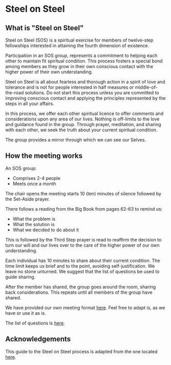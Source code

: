 # Steel on Steel

## What is "Steel on Steel"
Steel on Steel (SOS) is a spiritual exercise for members of twelve-step fellowships interested in attaining the fourth dimension of existence.

Participation in an SOS group, represents a commitment to helping each other to maintain fit spiritual condition. This process fosters a special bond among members as they grow in their own conscious contact with the higher power of their own understanding.

Steel on Steel is all about fearless and thorough action in a spirit of love and tolerance and is not for people interested in half measures or middle-of-the-road solutions. Do not start this process unless you are committed to improving conscious contact and applying the principles represented by the steps in all your affairs.

In this process, we offer each other spiritual licence to offer comments and considerations upon any area of our lives. Nothing is off-limits to the love and guidance found in the group. Through prayer, meditation, and sharing with each other, we seek the truth about your current spiritual condition.

The group provides a mirror through which we can see our Selves.

## How the meeting works

An SOS group:
- Comprises 2-4 people
- Meets once a month

The chair opens the meeting starts 10 (ten) minutes of silence followed by the Set-Aside prayer.  

There follows a reading from the Big Book from pages 62-63 to remind us:
- What the problem is
- What the solution is
- What we decided to do about it

This is followed by the Third Step prayer is read to reaffirm the decision to turn our will and our lives over to the care of the higher power of our own understanding.

Each individual has 10 minutes to share about their current condition. The time limit keeps us brief and to the point, avoiding self-justification. We leave no stone unturned. We suggest that the list of questions be used to guide sharing.

After the member has shared, the group goes around the room, sharing back considerations. This repeats until all members of the group have shared.

We have provided our own meeting format [here](sos-format.pdf). Feel free to adapt is, as we have or use it as is.

The list of questions is [here](sos-questions.pdf).

## Acknowledgements
This guide to the Steel on Steel process is adapted from the one located [here](https://www.brcrecovery.com/steel-on-steel/).

